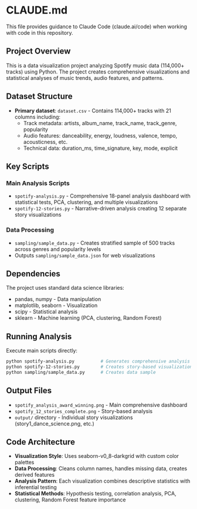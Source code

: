 # CLAUDE.md

This file provides guidance to Claude Code (claude.ai/code) when working with code in this repository.

## Project Overview

This is a data visualization project analyzing Spotify music data (114,000+ tracks) using Python. The project creates comprehensive visualizations and statistical analyses of music trends, audio features, and patterns.

## Dataset Structure

- **Primary dataset**: `dataset.csv` - Contains 114,000+ tracks with 21 columns including:
  - Track metadata: artists, album_name, track_name, track_genre, popularity
  - Audio features: danceability, energy, loudness, valence, tempo, acousticness, etc.
  - Technical data: duration_ms, time_signature, key, mode, explicit

## Key Scripts

### Main Analysis Scripts
- `spotify-analysis.py` - Comprehensive 18-panel analysis dashboard with statistical tests, PCA, clustering, and multiple visualizations
- `spotify-12-stories.py` - Narrative-driven analysis creating 12 separate story visualizations

### Data Processing
- `sampling/sample_data.py` - Creates stratified sample of 500 tracks across genres and popularity levels
- Outputs `sampling/sample_data.json` for web visualizations

## Dependencies

The project uses standard data science libraries:
- pandas, numpy - Data manipulation
- matplotlib, seaborn - Visualization
- scipy - Statistical analysis
- sklearn - Machine learning (PCA, clustering, Random Forest)

## Running Analysis

Execute main scripts directly:
```bash
python spotify-analysis.py          # Generates comprehensive analysis
python spotify-12-stories.py        # Creates story-based visualizations
python sampling/sample_data.py      # Creates data sample
```

## Output Files

- `spotify_analysis_award_winning.png` - Main comprehensive dashboard
- `spotify_12_stories_complete.png` - Story-based analysis
- `output/` directory - Individual story visualizations (story1_dance_science.png, etc.)

## Code Architecture

- **Visualization Style**: Uses seaborn-v0_8-darkgrid with custom color palettes
- **Data Processing**: Cleans column names, handles missing data, creates derived features
- **Analysis Pattern**: Each visualization combines descriptive statistics with inferential testing
- **Statistical Methods**: Hypothesis testing, correlation analysis, PCA, clustering, Random Forest feature importance